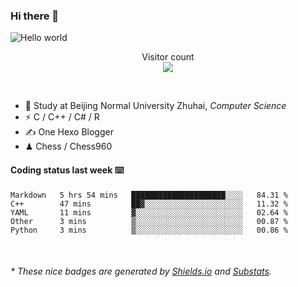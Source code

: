 ### Hi there 👋


<img src="https://raw.githubusercontent.com/sagar-viradiya/sagar-viradiya/master/resources/banner.png" alt="Hello world">
<p align="center"> 
  Visitor count<br/>
  <img src="https://profile-counter.glitch.me/youszoe/count.svg" />
</p>

<br/>


- 🍻  Study at Beijing Normal University Zhuhai, _Computer Science_
- ⚡  C / C++ / C# / R
- ✍️  One Hexo Blogger
- ♟  Chess / Chess960 


#### Coding status last week ⌨️

<!--START_SECTION:waka-->
```text
Markdown   5 hrs 54 mins   █████████████████████░░░░   84.31 % 
C++        47 mins         ██▓░░░░░░░░░░░░░░░░░░░░░░   11.32 % 
YAML       11 mins         ▓░░░░░░░░░░░░░░░░░░░░░░░░   02.64 % 
Other      3 mins          ▒░░░░░░░░░░░░░░░░░░░░░░░░   00.87 % 
Python     3 mins          ▒░░░░░░░░░░░░░░░░░░░░░░░░   00.86 % 
```
<!--END_SECTION:waka-->

<br/>

<center><img src="http://ghchart.rshah.org/409ba5/yousazoe" alt="" /></center>


<h6>* These nice badges are generated by <a href="https://shields.io/">Shields.io</a> and <a href="https://github.com/spencerwooo/Substats">Substats</a>.</h6>
